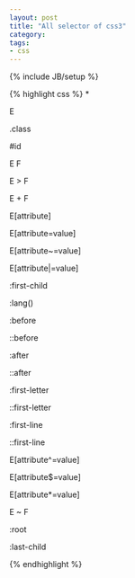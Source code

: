```yaml
---
layout: post
title: "All selector of css3"
category: 
tags:
- css
---
```

{% include JB/setup %}


{% highlight css %}
*

E

.class

#id

E F

E > F

E + F

E[attribute]

E[attribute=value]

E[attribute~=value]

E[attribute|=value]

:first-child

:lang()

:before

::before

:after

::after


:first-letter

::first-letter

:first-line

::first-line

E[attribute^=value]

E[attribute$=value]

E[attribute*=value]

E ~ F

:root

:last-child

{% endhighlight %}